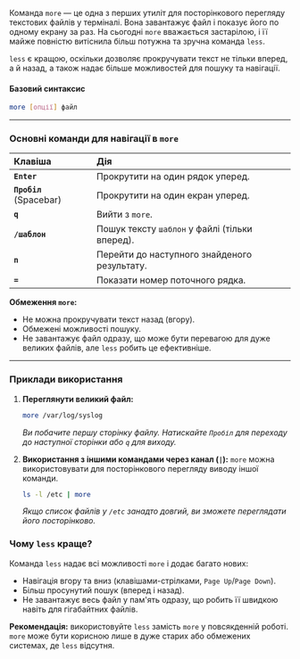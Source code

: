 Команда `more` — це одна з перших утиліт для посторінкового перегляду текстових файлів у терміналі. Вона завантажує файл і показує його по одному екрану за раз. На сьогодні `more` вважається застарілою, і її майже повністю витіснила більш потужна та зручна команда `less`.

`less` є кращою, оскільки дозволяє прокручувати текст не тільки вперед, а й назад, а також надає більше можливостей для пошуку та навігації.

#### **Базовий синтаксис**

```bash
more [опції] файл
```

---

### **Основні команди для навігації в `more`**

| Клавіша | Дія |
| :--- | :--- |
| **`Enter`** | Прокрутити на один рядок уперед. |
| **`Пробіл`** (Spacebar) | Прокрутити на один екран уперед. |
| **`q`** | Вийти з `more`. |
| **`/шаблон`** | Пошук тексту `шаблон` у файлі (тільки вперед). |
| **`n`** | Перейти до наступного знайденого результату. |
| **`=`** | Показати номер поточного рядка. |

**Обмеження `more`:**
*   Не можна прокручувати текст назад (вгору).
*   Обмежені можливості пошуку.
*   Не завантажує файл одразу, що може бути перевагою для дуже великих файлів, але `less` робить це ефективніше.

---

### **Приклади використання**

1.  **Переглянути великий файл:**
    ```bash
    more /var/log/syslog
    ```
    *Ви побачите першу сторінку файлу. Натискайте `Пробіл` для переходу до наступної сторінки або `q` для виходу.*

2.  **Використання з іншими командами через канал (`|`):**
    `more` можна використовувати для посторінкового перегляду виводу іншої команди.
    ```bash
    ls -l /etc | more
    ```
    *Якщо список файлів у `/etc` занадто довгий, ви зможете переглядати його посторінково.*

### **Чому `less` краще?**

Команда `less` надає всі можливості `more` і додає багато нових:
*   Навігація вгору та вниз (клавішами-стрілками, `Page Up`/`Page Down`).
*   Більш просунутий пошук (вперед і назад).
*   Не завантажує весь файл у пам'ять одразу, що робить її швидкою навіть для гігабайтних файлів.

**Рекомендація:** використовуйте `less` замість `more` у повсякденній роботі. `more` може бути корисною лише в дуже старих або обмежених системах, де `less` відсутня.

